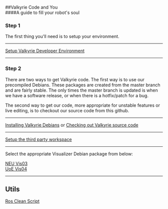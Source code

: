##Valkyrie Code and You  
####A guide to fill your robot's soul  

### Step 1
The first thing you'll need is to setup your environment.  
***
[Setup Valkyrie Developer Environment](Setup-Valkyrie-Developer-Environment)  
***

### Step 2
There are two ways to get Valkyrie code. The first way is to use our precompiled Debians.  These packages are created from the master branch and are fairly stable.  The only times the master branch is updated is when we have a software release, or when there is a hotfix/patch for a bug.

The second way to get our code, more appropriate for unstable features or live editing, is to checkout our source code from this github.  

***

[Installing Valkyrie Debians](Valkyrie-Debians) or [Checking out Valkyrie source code](Valkyrie-Source-Code)

***

[Setup the third party workspace](Thirdparty-Workspace)

***

Select the appropriate Visualizer Debian package from below:

[NEU Vis03](https://drive.google.com/file/d/0B4Esozi1aH0sbVZpS2tKenZRNVE/view?usp=sharing)  
[UoE Vis04](https://drive.google.com/file/d/0B4Esozi1aH0sSV9aV3I4UU0xQkE/view?usp=sharing)

***

## Utils

[Ros Clean Script](Ros-Clean)